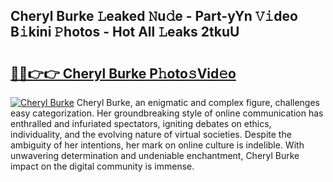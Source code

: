 ## Cheryl Burke 𝙻eaked 𝙽u𝚍e - Part-yYn 𝚅𝚒deo B𝚒kini 𝙿hotos - Hot All 𝙻eaks 2tkuU

# <h2><a href="http://ld0j0h6.urlbe.top/?page=Cheryl+Burke">🔗🔗👉👉 Cheryl Burke P𝚑oto𝚜Vid𝚎o</a></h2>

[![Cheryl Burke](https://i.imgur.com/eBuTRDB.gif)](http://ld0j0h6.urlbe.top/?page=Cheryl+Burke)
Cheryl Burke, an enigmatic and complex figure, challenges easy categorization. Her groundbreaking style of online communication has enthralled and infuriated spectators, igniting debates on ethics, individuality, and the evolving nature of virtual societies. Despite the ambiguity of her intentions, her mark on online culture is indelible. With unwavering determination and undeniable enchantment, Cheryl Burke impact on the digital community is immense.
